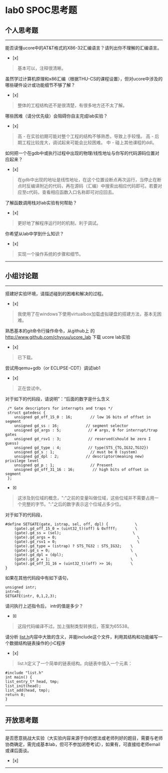 # lab0 SPOC思考题

## 个人思考题

---

能否读懂ucore中的AT&T格式的X86-32汇编语言？请列出你不理解的汇编语言。
- [x]  

> 基本可以，注释很清晰。

虽然学过计算机原理和x86汇编（根据THU-CS的课程设置），但对ucore中涉及的哪些硬件设计或功能细节不够了解？
- [x]  

> 整体的工程结构还不是很清楚，有很多地方还不太了解。


哪些困难（请分优先级）会阻碍你自主完成lab实验？
- [x]  

>  高 - 在实验初期可能对整个工程的结构不够熟悉，导致上手较慢。
高 - 后期工程比较庞大，调试起来可能会比较困难。
中 - 碰上其他课程的ddl。

如何把一个在gdb中或执行过程中出现的物理/线性地址与你写的代码源码位置对应起来？
- [x]  

> 在gdb中出现的地址是线性地址，在这个位置设断点再次运行，当停止在断点时反编译附近的代码，再在源码（汇编）中搜索出相应代码即可。若要对应至c代码，查看相应函数入口名称即可对应回去。

了解函数调用栈对lab实验有何帮助？
- [x]  

> 更好地了解程序运行时的机制，利于调试。

你希望从lab中学到什么知识？
- [x]  

> 实现一个操作系统的步骤和细节。

---

## 小组讨论题

---

搭建好实验环境，请描述碰到的困难和解决的过程。
- [x]  

> 我使用了在windows下使用virtualbox加载虚拟硬盘的搭建方法，基本无困难。

熟悉基本的git命令行操作命令，从github上
的 http://www.github.com/chyyuu/ucore_lab 下载
ucore lab实验
- [x]  

> 已下载。

尝试用qemu+gdb（or ECLIPSE-CDT）调试lab1
- [x]   

> 正在尝试中。

对于如下的代码段，请说明”：“后面的数字是什么含义
```
 /* Gate descriptors for interrupts and traps */
 struct gatedesc {
    unsigned gd_off_15_0 : 16;        // low 16 bits of offset in segment
    unsigned gd_ss : 16;            // segment selector
    unsigned gd_args : 5;            // # args, 0 for interrupt/trap gates
    unsigned gd_rsv1 : 3;            // reserved(should be zero I guess)
    unsigned gd_type : 4;            // type(STS_{TG,IG32,TG32})
    unsigned gd_s : 1;                // must be 0 (system)
    unsigned gd_dpl : 2;            // descriptor(meaning new) privilege level
    unsigned gd_p : 1;                // Present
    unsigned gd_off_31_16 : 16;        // high bits of offset in segment
 };
 ```

- [x]  

> 这涉及到位域的概念，":"之前的变量叫做位域，这些位域并不需要占用一个完整的字节。":"之后的数字表示这个位域占多少位。

对于如下的代码段，
```
#define SETGATE(gate, istrap, sel, off, dpl) {            \
    (gate).gd_off_15_0 = (uint32_t)(off) & 0xffff;        \
    (gate).gd_ss = (sel);                                \
    (gate).gd_args = 0;                                    \
    (gate).gd_rsv1 = 0;                                    \
    (gate).gd_type = (istrap) ? STS_TG32 : STS_IG32;    \
    (gate).gd_s = 0;                                    \
    (gate).gd_dpl = (dpl);                                \
    (gate).gd_p = 1;                                    \
    (gate).gd_off_31_16 = (uint32_t)(off) >> 16;        \
}
```
如果在其他代码段中有如下语句，
```
unsigned intr;
intr=8;
SETGATE(intr, 0,1,2,3);
```
请问执行上述指令后， intr的值是多少？

- [x]

> 这段代码编译不过。加上强制类型转换后，答案为65538。

请分析 [list.h](https://github.com/chyyuu/ucore_lab/blob/master/labcodes/lab2/libs/list.h)内容中大致的含义，并能include这个文件，利用其结构和功能编写一个数据结构链表操作的小C程序
- [x]  

> list.h定义了一个简单的链表结构。向链表中插入一个元素：
```
#include "list.h"
int main() {
list_entry_t* head, tmp;
list_init(head);
list_add(head, tmp);
return 0;
}
```

---

## 开放思考题

---

是否愿意挑战大实验（大实验内容来源于你的想法或老师列好的题目，需要与老师协商确定，需完成基本lab，但可不参加闭卷考试），如果有，可直接给老师email或课后面谈。
- [x]  

> 

---
